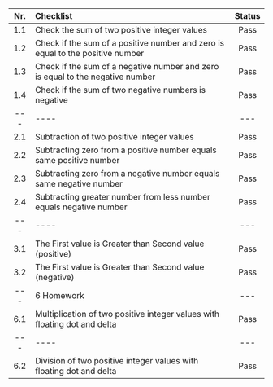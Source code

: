 | Nr. | Checklist                                                                      | Status |
|:---:|:-------------------------------------------------------------------------------|:------:|
| 1.1 | Check the sum of two positive integer values                                   |  Pass  |
| 1.2 | Check if the sum of a positive number and zero is equal to the positive number |  Pass  |
| 1.3 | Check if the sum of a negative number and zero is equal to the negative number |  Pass  |
| 1.4 | Check if the sum of two negative numbers is negative                           |  Pass  |
| --- | ----                                                                           |  ---   |
| 2.1 | Subtraction of two positive integer values                                     |  Pass  |
| 2.2 | Subtracting zero from a positive number equals same positive number            |  Pass  |
| 2.3 | Subtracting zero from a negative number equals same negative number            |  Pass  |
| 2.4 | Subtracting greater number from less number equals negative number             |  Pass  |
| --- | ----                                                                           |  ---   |
| 3.1 | The First value is Greater than Second value (positive)                        |  Pass  |
| 3.2 | The First value is Greater than Second value (negative)                        |  Pass  |
| --- | 6 Homework                                                                     |  ---   |
| 6.1 | Multiplication of two positive integer values with floating dot and delta      |  Pass  |
| --- | ----                                                                           |  ---   |
| 6.2 | Division of two positive integer values with floating dot and delta            |  Pass  |




